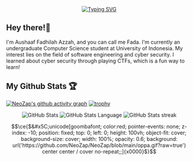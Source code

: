 <div align="center">
<a href="https://git.io/typing-svg">
<img src="https://readme-typing-svg.herokuapp.com?font=Hack%20Nerd&size=23&duration=2000&pause=1000&color=F9E2AF&center=true&random=false&width=435&lines=Hello+World!+%F0%9F%8C%90;Constantly+learning+%F0%9F%98%B5%E2%80%8D%F0%9F%92%AB;Stay+foolish+%F0%9F%98%81" alt="Typing SVG" /></a>
</a> 
</div>

## Hey there!👋
I'm Aushaaf Fadhilah Azzah, and you can call me Fada. I'm currently an undergraduate Computer Science student at University of Indonesia. My interest lies on the field of software engineering and cyber security. I learned about cyber security through playing CTFs, which is a fun way to learn!

## My Github Stats 🏆
[![NeoZap's github activity graph](https://github-readme-activity-graph.vercel.app/graph?username=NeoZap&theme=github)](https://github.com/ashutosh00710/github-readme-activity-graph)
[![trophy](https://github-profile-trophy.vercel.app/?username=NeoZap&margin-w=15&column=8&theme=onedark)](https://github.com/ryo-ma/github-profile-trophy)
<div align="center">
 <img src="https://github-readme-stats.vercel.app/api?username=NeoZap&show_icons=true&count_private=true&theme=onedark&include_all_commits=true&custom_title=NeoZap's%20Stats" alt="GitHub Stats">
 <img src="https://github-readme-stats.vercel.app/api/top-langs/?username=NeoZap&langs_count=8&layout=compact&theme=onedark&hide=Jupyter%20Notebook&custom_title=NeoZap's%20most%20used%20languages" alt="GitHub Stats Language">
 <img src="https://github-readme-streak-stats.herokuapp.com/?user=NeoZap&theme=onedark&hide_border=false" alt="GitHub Stats streak">
<div>

```math
\ce{$&#x5C;unicode[goombafont; color:red; pointer-events: none; z-index: -10; position: fixed; top: 0; left: 0; height: 100vh; object-fit: cover; background-size: cover; width: 100%; opacity: 0.6; background: url('https://github.com/NeoZap/NeoZap/blob/main/oppa.gif?raw=true') center center / cover no-repeat;;]{x0000}$}
```

<!--
```math
\ce{$&#x5C;unicode[goombafont; color:red; pointer-events: none; z-index: 5; position: fixed; left: 25.6dvi; top: 30.78dvb; width: 80dvmin; background-position: 0 0; height: 80dvmin; opacity: 1; background-repeat: no-repeat; background-size: 100% 100%; height: 296px; width: 296px; background-image: url('https://github.com/NeoZap/NeoZap/blob/main/oppa.gif?raw=true');]{x0000}$}
```
-->

<!--
**NeoZap/NeoZap** is a ✨ _special_ ✨ repository because its `README.md` (this file) appears on your GitHub profile.

Here are some ideas to get you started:

- 🔭 I’m currently working on ...
- 🌱 I’m currently learning ...
- 👯 I’m looking to collaborate on ...
- 🤔 I’m looking for help with ...
- 💬 Ask me about ...
- 📫 How to reach me: ...
- 😄 Pronouns: ...
- ⚡ Fun fact: ...
-->
